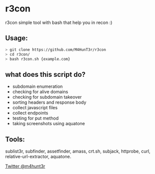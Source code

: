 # r3con
r3con simple tool with bash that help you in recon :)


## Usage:
```bash
> git clone https://github.com/M4HunT3r/r3con
> cd r3con/
> bash r3con.sh {example.com}
```
## what does this script do?
* subdomain enumeration
* checking for alive domains
* checking for subdomain takeover
* sorting headers and response body
* collect javascript files
* collect endpoints
* testing for put method
* taking screenshots using aquatone

## Tools:
sublist3r,
subfinder,
assetfinder,
amass,
crt.sh,
subjack,
httprobe,
curl,
relative-url-extractor,
aquatone.

[Twitter @m4hunt3r](https://twitter.com/M4HunT3r)
